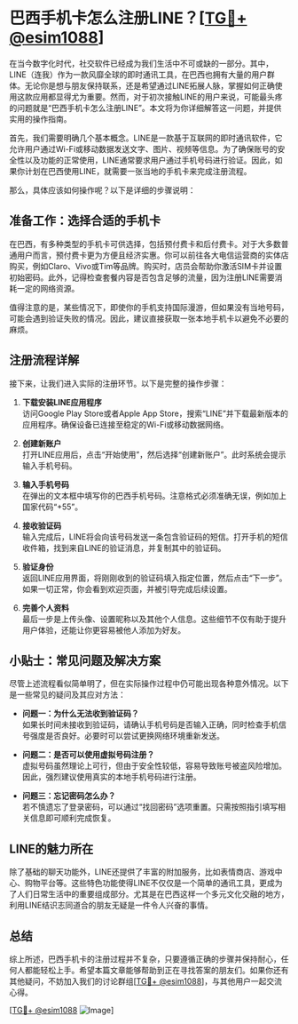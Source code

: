 # 巴西手机卡怎么注册LINE？[[TG💪+ @esim1088](https://t.me/s/esim1088)]

在当今数字化时代，社交软件已经成为我们生活中不可或缺的一部分。其中，LINE（连我）作为一款风靡全球的即时通讯工具，在巴西也拥有大量的用户群体。无论你是想与朋友保持联系，还是希望通过LINE拓展人脉，掌握如何正确使用这款应用都显得尤为重要。然而，对于初次接触LINE的用户来说，可能最头疼的问题就是“巴西手机卡怎么注册LINE”。本文将为你详细解答这一问题，并提供实用的操作指南。

首先，我们需要明确几个基本概念。LINE是一款基于互联网的即时通讯软件，它允许用户通过Wi-Fi或移动数据发送文字、图片、视频等信息。为了确保账号的安全性以及功能的正常使用，LINE通常要求用户通过手机号码进行验证。因此，如果你计划在巴西使用LINE，就需要一张当地的手机卡来完成注册流程。

那么，具体应该如何操作呢？以下是详细的步骤说明：

## 准备工作：选择合适的手机卡

在巴西，有多种类型的手机卡可供选择，包括预付费卡和后付费卡。对于大多数普通用户而言，预付费卡更为方便且经济实惠。你可以前往各大电信运营商的实体店购买，例如Claro、Vivo或Tim等品牌。购买时，店员会帮助你激活SIM卡并设置初始密码。此外，记得检查套餐内容是否包含足够的流量，因为注册LINE需要消耗一定的网络资源。

值得注意的是，某些情况下，即使你的手机支持国际漫游，但如果没有当地号码，可能会遇到验证失败的情况。因此，建议直接获取一张本地手机卡以避免不必要的麻烦。

## 注册流程详解

接下来，让我们进入实际的注册环节。以下是完整的操作步骤：

1. **下载安装LINE应用程序**  
   访问Google Play Store或者Apple App Store，搜索“LINE”并下载最新版本的应用程序。确保设备已连接至稳定的Wi-Fi或移动数据网络。

2. **创建新账户**  
   打开LINE应用后，点击“开始使用”，然后选择“创建新账户”。此时系统会提示输入手机号码。

3. **输入手机号码**  
   在弹出的文本框中填写你的巴西手机号码。注意格式必须准确无误，例如加上国家代码“+55”。

4. **接收验证码**  
   输入完成后，LINE将会向该号码发送一条包含验证码的短信。打开手机的短信收件箱，找到来自LINE的验证消息，并复制其中的验证码。

5. **验证身份**  
   返回LINE应用界面，将刚刚收到的验证码填入指定位置，然后点击“下一步”。如果一切正常，你会看到欢迎页面，并被引导完成后续设置。

6. **完善个人资料**  
   最后一步是上传头像、设置昵称以及其他个人信息。这些细节不仅有助于提升用户体验，还能让你更容易被他人添加为好友。

## 小贴士：常见问题及解决方案

尽管上述流程看似简单明了，但在实际操作过程中仍可能出现各种意外情况。以下是一些常见的疑问及其应对方法：

- **问题一：为什么无法收到验证码？**  
  如果长时间未接收到验证码，请确认手机号码是否输入正确，同时检查手机信号强度是否良好。必要时可以尝试更换网络环境重新发送。

- **问题二：是否可以使用虚拟号码注册？**  
  虚拟号码虽然理论上可行，但由于安全性较低，容易导致账号被盗风险增加。因此，强烈建议使用真实的本地手机号码进行注册。

- **问题三：忘记密码怎么办？**  
  若不慎遗忘了登录密码，可以通过“找回密码”选项重置。只需按照指引填写相关信息即可顺利完成恢复。

## LINE的魅力所在

除了基础的聊天功能外，LINE还提供了丰富的附加服务，比如表情商店、游戏中心、购物平台等。这些特色功能使得LINE不仅仅是一个简单的通讯工具，更成为了人们日常生活中的重要组成部分。尤其是在巴西这样一个多元文化交融的地方，利用LINE结识志同道合的朋友无疑是一件令人兴奋的事情。

## 总结

综上所述，巴西手机卡的注册过程并不复杂，只要遵循正确的步骤并保持耐心，任何人都能轻松上手。希望本篇文章能够帮助到正在寻找答案的朋友们。如果你还有其他疑问，不妨加入我们的讨论群组[[TG💪+ @esim1088](https://t.me/s/esim1088)]，与其他用户一起交流心得。

[[TG💪+ @esim1088](https://t.me/s/esim1088) ![Image](https://i.postimg.cc/4NQfJmqS/Snipaste-2025-05-13-00-14-12.png)]